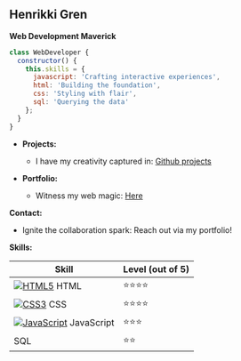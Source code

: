 ## **Henrikki Gren**

**Web Development Maverick**

```javascript
class WebDeveloper {
  constructor() {
    this.skills = {
      javascript: 'Crafting interactive experiences',
      html: 'Building the foundation',
      css: 'Styling with flair',
      sql: 'Querying the data'
    };
  }
}
```

  * **Projects:**

      * I have my creativity captured in: [Github projects](https://github.com/Aiche-H?tab=repositories)

  * **Portfolio:**

      * Witness my web magic: [Here](https://aiche-h.github.io/Portfolio/)

**Contact:**

  * Ignite the collaboration spark: Reach out via my portfolio\!

**Skills:**

| Skill | Level (out of 5)|
|---|---|
| [![HTML5](about:sanitized)](https://www.w3schools.com/html/) HTML | ⭐⭐⭐⭐ |
| [![CSS3](about:sanitized)](https://www.w3schools.com/css/) CSS | ⭐⭐⭐⭐ |
| [![JavaScript](about:sanitized)](https://www.w3schools.com/js/) JavaScript | ⭐⭐⭐ |
| SQL | ⭐⭐ |
